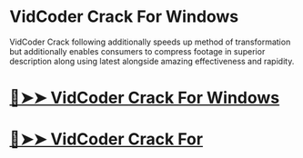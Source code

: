 # VidCoder Crack For Windows

VidCoder Crack following additionally speeds up method of transformation but additionally enables consumers to compress footage in superior description along using latest alongside amazing effectiveness and rapidity.

# [🔴➤➤ VidCoder Crack For Windows](https://up-community.link/dl/)

# [🔴➤➤ VidCoder Crack For](https://up-community.link/dl/)
